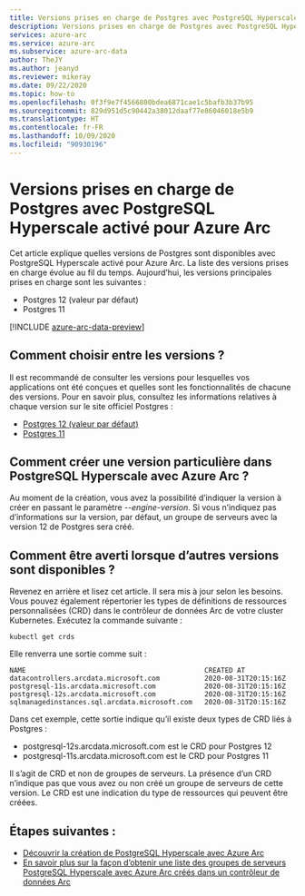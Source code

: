 ```yaml
---
title: Versions prises en charge de Postgres avec PostgreSQL Hyperscale activé pour Azure Arc
description: Versions prises en charge de Postgres avec PostgreSQL Hyperscale activé pour Azure Arc
services: azure-arc
ms.service: azure-arc
ms.subservice: azure-arc-data
author: TheJY
ms.author: jeanyd
ms.reviewer: mikeray
ms.date: 09/22/2020
ms.topic: how-to
ms.openlocfilehash: 0f3f9e7f4566800bdea6871cae1c5bafb3b37b95
ms.sourcegitcommit: 829d951d5c90442a38012daaf77e86046018e5b9
ms.translationtype: HT
ms.contentlocale: fr-FR
ms.lasthandoff: 10/09/2020
ms.locfileid: "90930196"
---
```

# <a name="supported-versions-of-postgres-with-azure-arc-enabled-postgresql-hyperscale"></a>Versions prises en charge de Postgres avec PostgreSQL Hyperscale activé pour Azure Arc

Cet article explique quelles versions de Postgres sont disponibles avec PostgreSQL Hyperscale activé pour Azure Arc.
La liste des versions prises en charge évolue au fil du temps. Aujourd’hui, les versions principales prises en charge sont les suivantes :
- Postgres 12 (valeur par défaut)
- Postgres 11

[!INCLUDE [azure-arc-data-preview](../../../includes/azure-arc-data-preview.md)]

## <a name="how-to-chose-between-versions"></a>Comment choisir entre les versions ?
Il est recommandé de consulter les versions pour lesquelles vos applications ont été conçues et quelles sont les fonctionnalités de chacune des versions. Pour en savoir plus, consultez les informations relatives à chaque version sur le site officiel Postgres :
- [Postgres 12 (valeur par défaut)](https://www.postgresql.org/docs/12/index.html)
- [Postgres 11](https://www.postgresql.org/docs/11/index.html)

## <a name="how-to-create-a-particular-version-in-azure-arc-enabled-postgresql-hyperscale"></a>Comment créer une version particulière dans PostgreSQL Hyperscale avec Azure Arc ?
Au moment de la création, vous avez la possibilité d’indiquer la version à créer en passant le paramètre _--engine-version_. Si vous n’indiquez pas d’informations sur la version, par défaut, un groupe de serveurs avec la version 12 de Postgres sera créé.

## <a name="how-do-be-notified-when-other-versions-are-available"></a>Comment être averti lorsque d’autres versions sont disponibles ?
Revenez en arrière et lisez cet article. Il sera mis à jour selon les besoins. Vous pouvez également répertorier les types de définitions de ressources personnalisées (CRD) dans le contrôleur de données Arc de votre cluster Kubernetes.
Exécutez la commande suivante :
```console
kubectl get crds
```

Elle renverra une sortie comme suit :
```console
NAME                                            CREATED AT
datacontrollers.arcdata.microsoft.com           2020-08-31T20:15:16Z
postgresql-11s.arcdata.microsoft.com            2020-08-31T20:15:16Z
postgresql-12s.arcdata.microsoft.com            2020-08-31T20:15:16Z
sqlmanagedinstances.sql.arcdata.microsoft.com   2020-08-31T20:15:16Z
```

Dans cet exemple, cette sortie indique qu’il existe deux types de CRD liés à Postgres :
- postgresql-12s.arcdata.microsoft.com est le CRD pour Postgres 12
- postgresql-11s.arcdata.microsoft.com est le CRD pour Postgres 11

Il s’agit de CRD et non de groupes de serveurs. La présence d’un CRD n’indique pas que vous avez ou non créé un groupe de serveurs de cette version.
Le CRD est une indication du type de ressources qui peuvent être créées.

## <a name="next-steps"></a>Étapes suivantes :
- [Découvrir la création de PostgreSQL Hyperscale avec Azure Arc](create-postgresql-hyperscale-server-group.md)
- [En savoir plus sur la façon d’obtenir une liste des groupes de serveurs PostgreSQL Hyperscale avec Azure Arc créés dans un contrôleur de données Arc](list-server-groups-postgres-hyperscale.md)
